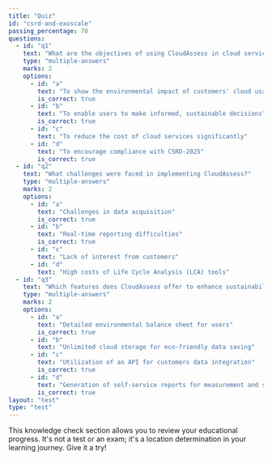 ```yaml
---
title: "Quiz"
id: "csrd-and-exoscale"
passing_percentage: 70
questions:
  - id: "q1"
    text: "What are the objectives of using CloudAssess in cloud services?"
    type: "multiple-answers"
    marks: 2
    options:
      - id: "a"
        text: "To show the environmental impact of customers' cloud usage transparently"
        is_correct: true
      - id: "b"
        text: "To enable users to make informed, sustainable decisions"
        is_correct: true
      - id: "c"
        text: "To reduce the cost of cloud services significantly"
      - id: "d"
        text: "To encourage compliance with CSRD-2025"
        is_correct: true
  - id: "q2"
    text: "What challenges were faced in implementing CloudAssess?"
    type: "multiple-answers"
    marks: 2
    options:
      - id: "a"
        text: "Challenges in data acquisition"
        is_correct: true
      - id: "b"
        text: "Real-time reporting difficulties"
        is_correct: true
      - id: "c"
        text: "Lack of interest from customers"
      - id: "d"
        text: "High costs of Life Cycle Analysis (LCA) tools"
  - id: "q3"
    text: "Which features does CloudAssess offer to enhance sustainability in cloud computing?"
    type: "multiple-answers"
    marks: 2
    options:
      - id: "a"
        text: "Detailed environmental balance sheet for users"
        is_correct: true
      - id: "b"
        text: "Unlimited cloud storage for eco-friendly data saving"
      - id: "c"
        text: "Utilization of an API for customers data integration"
        is_correct: true
      - id: "d"
        text: "Generation of self-service reports for measurement and sustainability"
        is_correct: true
layout: "test"
type: "test"
---
```

This knowledge check section allows you to review your educational progress. It's not a test or an exam; it's a location determination in your learning journey. Give it a try!
